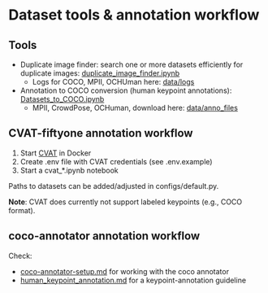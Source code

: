 # Dataset tools & annotation workflow

## Tools
- Duplicate image finder: search one or more datasets efficiently for duplicate images: [duplicate_image_finder.ipynb](duplicate_image_finder.ipynb)
  - Logs for COCO, MPII, OCHUman here: [data/logs](data/logs)
- Annotation to COCO conversion (human keypoint annotations): [Datasets_to_COCO.ipynb](Datasets_to_COCO.ipynb)
  - MPII, CrowdPose, OCHuman, download here: [data/anno_files](data/anno_files)
  

## CVAT-fiftyone annotation workflow

1. Start [CVAT](https://github.com/openvinotoolkit/cvat) in Docker
2. Create .env file with CVAT credentials (see .env.example)
3. Start a cvat_*.ipynb notebook

Paths to datasets can be added/adjusted in configs/default.py.

**Note**: CVAT does currently not support labeled keypoints (e.g., COCO format).

## coco-annotator annotation workflow

Check:
- [coco-annotator-setup.md](docs/coco-annotator-setup.md) for working with the coco annotator
- [human_keypoint_annotation.md](docs/human_keypoint_annotation.md) for a keypoint-annotation guideline

